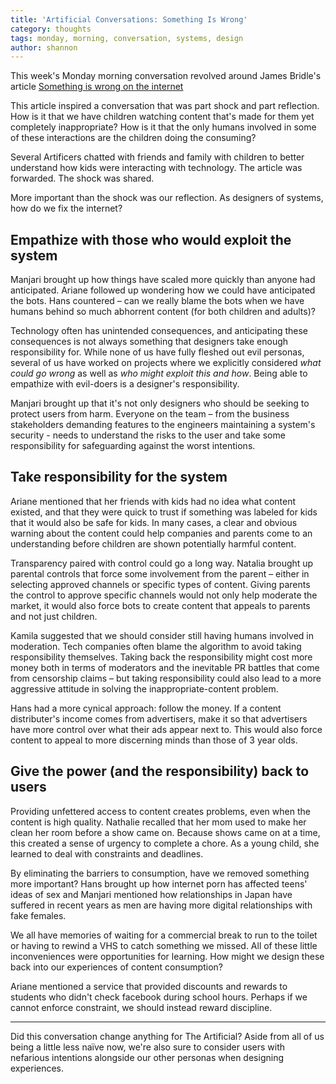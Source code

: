 ```yaml
---
title: 'Artificial Conversations: Something Is Wrong'
category: thoughts
tags: monday, morning, conversation, systems, design
author: shannon
---
```


This week's Monday morning conversation revolved around James Bridle's article [Something is wrong on the internet](https://medium.com/@jamesbridle/something-is-wrong-on-the-internet-c39c471271d2)

This article inspired a conversation that was part shock and part reflection. How is it that we have children watching content that's made for them yet completely inappropriate? How is it that the only humans involved in some of these interactions are the children doing the consuming?

Several Artificers chatted with friends and family with children to better understand how kids were interacting with technology. The article was forwarded. The shock was shared.

More important than the shock was our reflection. As designers of systems, how do we fix the internet?

## Empathize with those who would exploit the system
Manjari brought up how things have scaled more quickly than anyone had anticipated. Ariane followed up wondering how we could have anticipated the bots. Hans countered – can we really blame the bots when we have humans behind so much abhorrent content (for both children and adults)?

Technology often has unintended consequences, and anticipating these consequences is not always something that designers take enough responsibility for. While none of us have fully fleshed out evil personas, several of us have worked on projects where we explicitly considered _what could go wrong_ as well as _who might exploit this and how_. Being able to empathize with evil-doers is a designer's responsibility.

Manjari brought up that it's not only designers who should be seeking to protect users from harm. Everyone on the team – from the business stakeholders demanding features to the engineers maintaining a system's security - needs to understand the risks to the user and take some responsibility for safeguarding against the worst intentions.

## Take responsibility for the system
Ariane mentioned that her friends with kids had no idea what content existed, and that they were quick to trust if something was labeled for kids that it would also be safe for kids. In many cases, a clear and obvious warning about the content could help companies and parents come to an understanding before children are shown potentially harmful content.

Transparency paired with control could go a long way. Natalia brought up parental controls that force some involvement from the parent – either in selecting approved channels or specific types of content. Giving parents the control to approve specific channels would not only help moderate the market, it would also force bots to create content that appeals to parents and not just children.

Kamila suggested that we should consider still having humans involved in moderation. Tech companies often blame the algorithm to avoid taking responsibility themselves. Taking back the responsibility might cost more money both in terms of moderators and the inevitable PR battles that come from censorship claims – but taking responsibility could also lead to a more aggressive attitude in solving the inappropriate-content problem.

Hans had a more cynical approach: follow the money. If a content distributer's income comes from advertisers, make it so that advertisers have more control over what their ads appear next to. This would also force content to appeal to more discerning minds than those of 3 year olds.

## Give the power (and the responsibility) back to users
Providing unfettered access to content creates problems, even when the content is high quality. Nathalie recalled that her mom used to make her clean her room before a show came on. Because shows came on at a time, this created a sense of urgency to complete a chore. As a young child, she learned to deal with constraints and deadlines.

By eliminating the barriers to consumption, have we removed something more important? Hans brought up how internet porn has affected teens' ideas of sex and Manjari mentioned how relationships in Japan have suffered in recent years as men are having more digital relationships with fake females.

We all have memories of waiting for a commercial break to run to the toilet or having to rewind a VHS to catch something we missed. All of these little inconveniences were opportunities for learning. How might we design these back into our experiences of content consumption?

Ariane mentioned a service that provided discounts and rewards to students who didn't check facebook during school hours. Perhaps if we cannot enforce constraint, we should instead reward discipline.

---

Did this conversation change anything for The Artificial? Aside from all of us being a little less naïve now, we're also  sure to consider users with nefarious intentions alongside our other personas when designing experiences.
